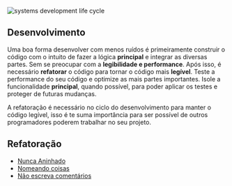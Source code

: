 ![systems development life cycle](https://blog.ubiminds.com/wp-content/uploads/2021/09/SDLC-1.png)
## Desenvolvimento
Uma boa forma desenvolver com menos ruídos é primeiramente construir o código com o intuito de fazer a lógica **principal** e integrar as diversas partes. Sem se preocupar com a **legibilidade e performance**.  Após isso, é necessário **refatorar** o código para tornar o código mais **legível**. Teste a performance do seu código e optimize as mais partes importantes. Isole a funcionalidade **principal**, quando possível, para poder aplicar os testes e proteger de futuras mudanças. 

A refatoração é necessário no ciclo do desenvolvimento para manter o código legível, isso é te suma importância para ser possível de outros programadores poderem trabalhar no seu projeto.

## Refatoração

* [Nunca Aninhado](Nunca%20Aninhado.md)
* [Nomeando coisas](Nomeando%20coisas.md)
* [Não escreva comentários](Não%20escreva%20comentários.md)

